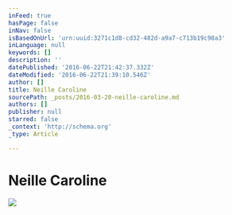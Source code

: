 ```yaml
---
inFeed: true
hasPage: false
inNav: false
isBasedOnUrl: 'urn:uuid:3271c1d8-cd32-482d-a9a7-c713b19c98a3'
inLanguage: null
keywords: []
description: ''
datePublished: '2016-06-22T21:42:37.332Z'
dateModified: '2016-06-22T21:39:10.546Z'
author: []
title: Neille Caroline
sourcePath: _posts/2016-03-20-neille-caroline.md
authors: []
publisher: null
starred: false
_context: 'http://schema.org'
_type: Article

---
```

# Neille Caroline
![](https://the-grid-user-content.s3-us-west-2.amazonaws.com/d6c6bf24-f537-491e-9b93-33995b66112f.jpg)